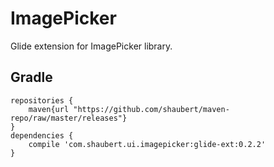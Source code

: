 # ImagePicker

Glide extension for ImagePicker library.

## Gradle
    
    repositories {
        maven{url "https://github.com/shaubert/maven-repo/raw/master/releases"}
    }
    dependencies {
        compile 'com.shaubert.ui.imagepicker:glide-ext:0.2.2'
    }

